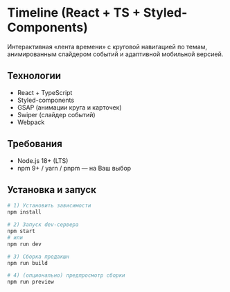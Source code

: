 # Timeline (React + TS + Styled-Components)

Интерактивная «лента времени» с круговой навигацией по темам, анимированным
слайдером событий и адаптивной мобильной версией.

## Технологии
- React + TypeScript
- Styled-components
- GSAP (анимации круга и карточек)
- Swiper (слайдер событий)
- Webpack 

## Требования
- Node.js 18+ (LTS)
- npm 9+ / yarn / pnpm — на Ваш выбор

## Установка и запуск

```bash
# 1) Установить зависимости
npm install

# 2) Запуск dev-сервера
npm start
# или
npm run dev

# 3) Сборка продакшн
npm run build

# 4) (опционально) предпросмотр сборки
npm run preview
